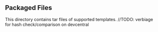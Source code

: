 ## Packaged Files
This directory contains tar files of supported templates.
//TODO: verbiage for hash check/comparison on devcentral
